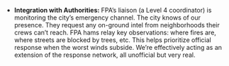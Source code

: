 - **Integration with Authorities:** FPA’s liaison (a Level 4 coordinator) is monitoring the city’s emergency channel. The city knows of our presence. They request any on-ground intel from neighborhoods their crews can’t reach. FPA hams relay key observations: where fires are, where streets are blocked by trees, etc. This helps prioritize official response when the worst winds subside. We’re effectively acting as an extension of the response network, all unofficial but very real.